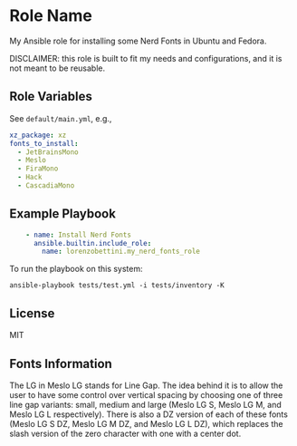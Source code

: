 Role Name
=========

My Ansible role for installing some Nerd Fonts in Ubuntu and Fedora.

DISCLAIMER: this role is built to fit my needs and configurations, and it is not meant to be reusable.

Role Variables
--------------

See `default/main.yml`, e.g.,

```yaml
xz_package: xz
fonts_to_install:
  - JetBrainsMono
  - Meslo
  - FiraMono
  - Hack
  - CascadiaMono
```

Example Playbook
----------------

```yaml
    - name: Install Nerd Fonts
      ansible.builtin.include_role:
        name: lorenzobettini.my_nerd_fonts_role
```

To run the playbook on this system:

```
ansible-playbook tests/test.yml -i tests/inventory -K
```

License
-------

MIT

Fonts Information
------------------

The LG in Meslo LG stands for Line Gap. The idea behind it is to allow the user to have some control over vertical spacing by choosing one of three line gap variants: small, medium and large (Meslo LG S, Meslo LG M, and Meslo LG L respectively).
There is also a DZ version of each of these fonts (Meslo LG S DZ, Meslo LG M DZ, and Meslo LG L DZ), which replaces the slash version of the zero character with one with a center dot.
